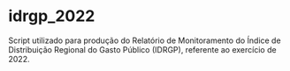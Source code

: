 # idrgp_2022
Script utilizado para produção do Relatório de Monitoramento do Índice de Distribuição Regional do Gasto Público (IDRGP), referente ao exercício de 2022.
